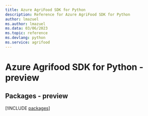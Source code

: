 ```yaml
---
title: Azure AgriFood SDK for Python
description: Reference for Azure AgriFood SDK for Python
author: lmazuel
ms.author: lmazuel
ms.data: 03/06/2023
ms.topic: reference
ms.devlang: python
ms.service: agrifood
---
```

# Azure Agrifood SDK for Python - preview
## Packages - preview
[!INCLUDE [packages](agrifood-index.md)]